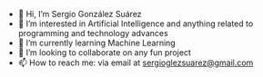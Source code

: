 - 👋 Hi, I’m Sergio González Suárez
- 👀 I’m interested in Artificial Intelligence and anything related to programming and technology advances
- 🌱 I’m currently learning Machine Learning
- 💞️ I’m looking to collaborate on any fun project
- 📫 How to reach me: via email at sergioglezsuarez@gmail.com

<!---
sergioglezsuarez/sergioglezsuarez is a ✨ special ✨ repository because its `README.md` (this file) appears on your GitHub profile.
You can click the Preview link to take a look at your changes.
--->
